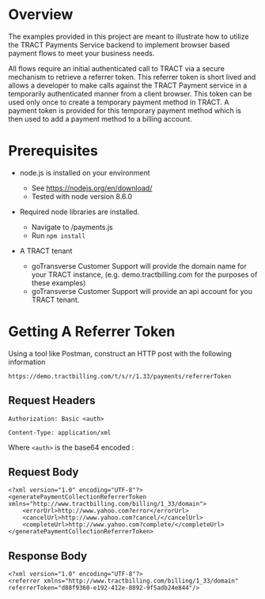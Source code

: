 # Overview
The examples provided in this project are meant to illustrate how to utilize the TRACT 
Payments Service backend to implement browser based payment flows to meet your business needs.

All flows require an initial authenticated call to TRACT via a secure mechanism to retrieve a 
referrer token.  This referrer token is short lived and allows a developer to make calls against the TRACT Payment
service in a temporarily authenticated manner from a client browser.  This token can be used only
once to create a temporary payment method in TRACT.  A payment token is provided for this temporary payment
method which is then used to add a payment method to a billing account.

# Prerequisites 
* node.js is installed on your environment

    * See https://nodejs.org/en/download/
    * Tested with node version 8.6.0 

* Required node libraries are installed.

    * Navigate to /payments.js
    * Run `npm install`

* A TRACT tenant

    * goTransverse Customer Support will provide the domain name for your TRACT instance, (e.g. demo.tractbilling.com for the purposes of these examples)
    * goTransverse Customer Support will provide an api account for you TRACT tenant.
    
    
# Getting A Referrer Token

Using a tool like Postman, construct an HTTP post with the following information

```https://demo.tractbilling.com/t/s/r/1.33/payments/referrerToken```


## Request Headers

```Authorization: Basic <auth>``` 

```Content-Type: application/xml```
    
   Where `<auth>` is the base64 encoded <your-username>:<your-password>

    
## Request Body
```
<?xml version="1.0" encoding="UTF-8"?>
<generatePaymentCollectionReferrerToken xmlns="http://www.tractbilling.com/billing/1_33/domain">
    <errorUrl>http://www.yahoo.com?error</errorUrl>
    <cancelUrl>http://www.yahoo.com?cancel/</cancelUrl>
    <completeUrl>http://www.yahoo.com?complete/</completeUrl>
</generatePaymentCollectionReferrerToken>        
```

## Response Body
```        
<?xml version="1.0" encoding="UTF-8"?>
<referrer xmlns="http://www.tractbilling.com/billing/1_33/domain" referrerToken="d88f9360-e192-412e-8892-9f5adb24e844"/> 
```
